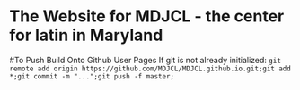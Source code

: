 # The Website for MDJCL - the center for latin in Maryland

#To Push Build Onto Github User Pages
If git is not already initialized:
 `git remote add origin https://github.com/MDJCL/MDJCL.github.io.git;git add *;git commit -m "...";git push -f master;`
